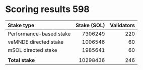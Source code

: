 # Scoring results 598

| Stake type              | Stake (SOL)    | Validators     |
|:------------------------|---------------:|---------------:|
| Performance-based stake | 7306249        | 220            |
| veMNDE directed stake   | 1006546        | 60             |
| mSOL directed stake     | 1985641        | 60             |
|                         |                |                |
| **Total stake**         | 10298436       | 246            |